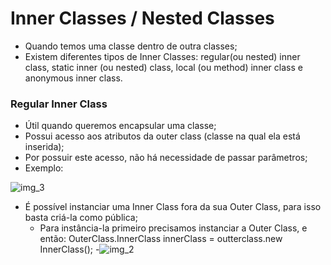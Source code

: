 # Inner Classes / Nested Classes

- Quando temos uma classe dentro de outra classes;
- Existem diferentes tipos de Inner Classes: regular(ou nested) inner class, 
static inner (ou nested) class, local (ou method) inner class e anonymous inner class.

### Regular Inner Class

- Útil quando queremos encapsular uma classe;
- Possui acesso aos atributos da outer class (classe na qual ela está inserida);
- Por possuir este acesso, não há necessidade de passar parâmetros;
- Exemplo:

![img_3](https://user-images.githubusercontent.com/101933646/230068885-41ddce7f-a3f9-4d2d-8052-b58580d3ded7.png)


- É possível instanciar uma Inner Class fora da sua Outer Class, para isso basta criá-la como pública;
    - Para instância-la primeiro precisamos instanciar a Outer Class, e então: OuterClass.InnerClass innerClass = outterclass.new InnerClass();
    -![img_2](https://user-images.githubusercontent.com/101933646/230068927-6d067194-20b7-4904-88d7-8ebfa6f149c0.png)

  
